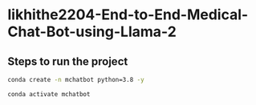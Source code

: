 # likhithe2204-End-to-End-Medical-Chat-Bot-using-Llama-2

## Steps to run the project 

```bash
conda create -n mchatbot python=3.8 -y
```

``` bash
conda activate mchatbot
```